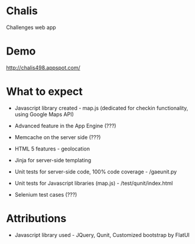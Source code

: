 Chalis
======

Challenges web app

Demo
=========

http://chalis498.appspot.com/

What to expect
=========

* Javascript library created - map.js (dedicated for checkin functionality, using Google Maps API)

* Advanced feature in the App Engine (???)

* Memcache on the server side (???)

* HTML 5 features - geolocation

* Jinja for server-side templating

* Unit tests for server-side code, 100% code coverage - /gaeunit.py

* Unit tests for Javascript libraries (map.js) - /test/qunit/index.html

* Selenium test cases (???)

Attributions
=========

* Javascript library used - JQuery, Qunit, Customized bootstrap by FlatUI
